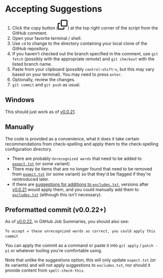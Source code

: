 # Accepting Suggestions

1. Click the copy button (![copy icon](https://raw.githubusercontent.com/primer/octicons/0d9000c50255bac736eb0fbbc1ffee839130a708/icons/copy-16.svg)) at the top right corner of the script from the GitHub comment.
1. Open your favorite terminal / shell.
1. Use `cd` to change to the directory containing your local clone of the GitHub repository.
1. If you haven't checked out the branch specified in the comment, use `git fetch` (possibly with the appropriate _remote_) and `git checkout` with the listed branch name.
1. Paste from your clipboard (possibly `control`-`shift`-`v`, but this may vary based on your terminal). You may need to press `enter`.
1. Optionally, review the changes.
1. `git commit` and `git push` as usual.

## Windows

This should just work as of [v0.0.21](https://github.com/check-spelling/check-spelling/releases/tag/v0.0.21).

## Manually

The code is provided as a convenience, what it does it take certain recommendations from check-spelling and apply them to the check-spelling configuration directory.

* There are probably `Unrecognized words` that need to be added to [`expect.txt`](https://github.com/check-spelling/check-spelling/wiki/Configuration#expect) (or some variant)
* There may be items that are no longer found that need to be removed from [`expect.txt`](https://github.com/check-spelling/check-spelling/wiki/Configuration#expect) (or some variant) so that they'd be flagged if they're reintroduced later.
* If there are [suggestions for additions to `excludes.txt`](https://github.com/check-spelling/check-spelling/wiki/Feature:-Heuristic-exclude-suggestions), versions after [v0.0.21](https://github.com/check-spelling/check-spelling/releases/tag/v0.0.21) would apply them, and you could manually add them to [`excludes.txt`](https://github.com/check-spelling/check-spelling/wiki/Configuration#excludes) (although this isn't necessary).

## Preformatted commit (v0.0.22+)

As of [v0.0.22](https://github.com/check-spelling/check-spelling/releases/tag/v0.0.22), in GitHub Job Summaries, you should also see:

`To accept ✔️ these unrecognized words as correct, you could apply this commit`

You can apply the commit as a command or paste it into `git apply` / `patch -p1` or whatever tooling you're comfortable using.

Note that unlike the suggestions option, this will only update `expect.txt` (or its variants) and will not apply suggestions to `excludes.txt`, nor should it provide content from `spell-check-this`.
